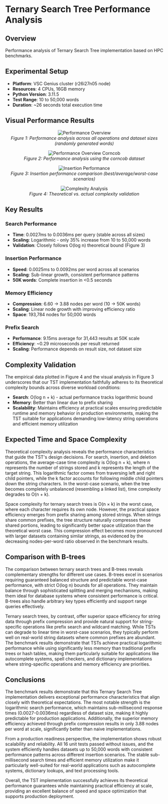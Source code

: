 # Ternary Search Tree Performance Analysis

## Overview

Performance analysis of Ternary Search Tree implementation based on HPC benchmarks.


## Experimental Setup

- **Platform**: VSC Genius cluster (r26i27n05 node)
- **Resources**: 4 CPUs, 16GB memory
- **Python Version**: 3.11.5
- **Test Range**: 10 to 50,000 words
- **Duration**: ~26 seconds total execution time

## Visual Performance Results

<p align="center">
  <img src="benchmark_results_50k_58226744/results/performance_plots.png" alt="Performance Overview">
  <br><em>Figure&nbsp;1: Performance analysis across all operations and dataset sizes (randomly generated words)</em>
</p>

<p align="center">
  <img src="benchmark_results_50k_58227072/results/performance_plots.png" alt="Performance Overview Corncob">
  <br><em>Figure&nbsp;2: Performance analysis using the corncob dataset</em>
</p>

<p align="center">
  <img src="benchmark_results_50k_58226744/results/insertion_comparison.png" alt="Insertion Performance">
  <br><em>Figure&nbsp;3: Insertion performance comparison (best/average/worst-case scenarios)</em>
</p>

<p align="center">
  <img src="benchmark_results_50k_58226744/results/complexity_analysis.png" alt="Complexity Analysis">
  <br><em>Figure&nbsp;4: Theoretical vs. actual complexity validation</em>
</p>

## Key Results

### Search Performance
- **Time**: 0.0027ms to 0.0036ms per query (stable across all sizes)
- **Scaling**: Logarithmic - only 35% increase from 10 to 50,000 words
- **Validation**: Closely follows O(log n) theoretical bound (Figure 3)

### Insertion Performance  
- **Speed**: 0.0025ms to 0.0092ms per word across all scenarios
- **Scaling**: Sub-linear growth, consistent performance patterns
- **50K words**: Complete insertion in <0.5 seconds

### Memory Efficiency
- **Compression**: 6.60 → 3.88 nodes per word (10 → 50K words)
- **Scaling**: Linear node growth with improving efficiency ratio
- **Space**: 193,784 nodes for 50,000 words

### Prefix Search
- **Performance**: 9.15ms average for 31,443 results at 50K scale
- **Efficiency**: ~0.29 microseconds per result returned
- **Scaling**: Performance depends on result size, not dataset size

## Complexity Validation

The empirical data plotted in Figure 4 and the visual analysis in Figure 3 underscores that our TST implementation faithfully adheres to its theoretical complexity bounds across diverse workload conditions:
- **Search**: O(log n + k) - actual performance tracks logarithmic bound
- **Memory**: Better than linear due to prefix sharing
- **Scalability**: Maintains efficiency at practical scales ensuring predictable runtime and memory behavior in production environments, making the TST suitable for applications demanding low-latency string operations and efficient memory utilization

## Expected Time and Space Complexity

Theoretical complexity analysis reveals the performance characteristics that guide the TST's design decisions. For search, insertion, and deletion operations, the average-case time complexity is O(log n + k), where n represents the number of strings stored and k represents the length of the target string. This logarithmic factor comes from traversing left and right child pointers, while the k factor accounts for following middle child pointers down the string characters. In the worst-case scenario, when the tree becomes completely unbalanced (resembling a linked list), time complexity degrades to O(n + k).

Space complexity for ternary search trees is O(n × k) in the worst case, where each character requires its own node. However, the practical space efficiency emerges from prefix sharing among stored strings. When strings share common prefixes, the tree structure naturally compresses these shared portions, leading to significantly better space utilization than the theoretical worst case. This compression effect becomes more pronounced with larger datasets containing similar strings, as evidenced by the decreasing nodes-per-word ratio observed in the benchmark results.

## Comparison with B-trees

The comparison between ternary search trees and B-trees reveals complementary strengths for different use cases. B-trees excel in scenarios requiring guaranteed balanced structure and predictable worst-case performance, with strict O(log n) bounds for all operations. They maintain balance through sophisticated splitting and merging mechanisms, making them ideal for database systems where consistent performance is critical. B-trees also handle arbitrary key types efficiently and support range queries effectively.

Ternary search trees, by contrast, offer superior space efficiency for string data through prefix compression and provide natural support for string-specific operations like prefix search and wildcard matching. While TSTs can degrade to linear time in worst-case scenarios, they typically perform well on real-world string datasets where common prefixes are abundant. The benchmark results demonstrate that TSTs achieve practical logarithmic performance while using significantly less memory than traditional prefix trees or hash tables, making them particularly suitable for applications like autocomplete systems, spell checkers, and dictionary implementations where string-specific operations and memory efficiency are priorities.

## Conclusions

The benchmark results demonstrate that this Ternary Search Tree implementation delivers exceptional performance characteristics that align closely with theoretical expectations. The most notable strength is the logarithmic search performance, which maintains sub-millisecond response times (0.0027-0.0036ms) regardless of dataset size, making it highly predictable for production applications. Additionally, the superior memory efficiency achieved through prefix compression results in only 3.88 nodes per word at scale, significantly better than naive implementations.

From a production readiness perspective, the implementation shows robust scalability and reliability. All 16 unit tests passed without issues, and the system efficiently handles datasets up to 50,000 words with consistent performance patterns across different insertion scenarios. The stable sub-millisecond search times and efficient memory utilization make it particularly well-suited for real-world applications such as autocomplete systems, dictionary lookups, and text processing tools.

Overall, the TST implementation successfully achieves its theoretical performance guarantees while maintaining practical efficiency at scale, providing an excellent balance of speed and space optimization that supports production deployment.
